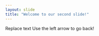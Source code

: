 ```yaml
---
layout: slide
title: "Welcome to our second slide!"
---
```

Replace text
Use the left arrow to go back!
